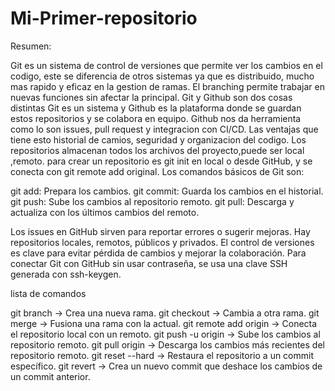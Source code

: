 # Mi-Primer-repositorio
Resumen: 

Git es un sistema de control de versiones que permite ver los cambios en el codigo, este se diferencia de otros sistemas ya que es distribuido, mucho mas rapido  y eficaz en la gestion de ramas. El branching permite trabajar en nuevas funciones sin afectar la principal. Git y Github son dos cosas distintas Git es un sistema y Github es la plataforma  donde se guardan estos repositorios  y se colabora en equipo.
Github nos da herramienta como lo son issues, pull request y integracion con CI/CD. Las ventajas que tiene esto historial de camios, seguridad y organizacion del codigo.
Los repositorios almacenan todos los archivos del proyecto,puede ser local ,remoto.
para crear un repositorio es  git init en local o desde GitHub, y se conecta con git remote add original.
Los comandos básicos de Git son:

git add: Prepara los cambios.
git commit: Guarda los cambios en el historial.
git push: Sube los cambios al repositorio remoto.
git pull: Descarga y actualiza con los últimos cambios del remoto.

Los issues en GitHub sirven para reportar errores o sugerir mejoras. Hay repositorios locales, remotos, públicos y privados.
El control de versiones es clave para evitar pérdida de cambios y mejorar la colaboración. Para conectar Git con GitHub sin usar contraseña, se usa una clave SSH generada con ssh-keygen.



lista de comandos 

git branch → Crea una nueva rama.
git checkout → Cambia a otra rama. 
git merge → Fusiona una rama con la actual. 
git remote add origin → Conecta el repositorio local con un remoto. 
git push -u origin → Sube los cambios al repositorio remoto. 
git pull origin → Descarga los cambios más recientes del repositorio remoto. 
git reset --hard → Restaura el repositorio a un commit específico. 
git revert → Crea un nuevo commit que deshace los cambios de un commit anterior.
